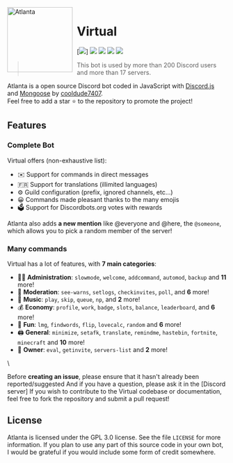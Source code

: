 <img width="150" height="150" align="left" style="float: left; margin: 0 10px 0 0;" alt="Atlanta" src="https://i.goopics.net/lEENx.png">  

# Virtual

[![](https://img.shields.io/discord/696369185772797962.svg?logo=discord&colorB=7289DA)]
[![](https://discordbots.org/api/widget/status/557445719892688897.svg)](https://discordbots.org/bot/557445719892688897)
[![](https://img.shields.io/badge/discord.js-v12.0.0--dev-blue.svg?logo=npm)](https://github.com/discordjs)
[![](https://img.shields.io/badge/patreon-donate-orange.svg)](https://www.patreon.com/cooldude7407)
[![](https://www.codefactor.io/repository/github/Androz2091/AtlantaBot/badge)](https://www.codefactor.io/repository/github/Androz2091/AtlantaBot)

> This bot is used by more than 200 Discord users and more than 17 servers.

Atlanta is a open source Discord bot coded in JavaScript with [Discord.js](https://discord.js.org) and [Mongoose](https://mongoosejs.com/docs/api.html) by [cooldude7407](https://github.com/cooldude7407).  
Feel free to add a star ⭐ to the repository to promote the project!

## Features

### Complete Bot

Virtual offers (non-exhaustive list):
*   ✉️ Support for commands in direct messages
*   🇫🇷 Support for translations (illimited languages)
*   ⚙️ Guild configuration (prefix, ignored channels, etc...)
*   😀 Commands made pleasant thanks to the many emojis
*   🗳️ Support for Discordbots.org votes with rewards

Atlanta also adds **a new mention** like @everyone and @here, the `@someone`, which allows you to pick a random member of the server!

### Many commands
Virtual has a lot of features, with **7 main categories**:

*   👩‍💼 **Administration**: `slowmode`, `welcome`, `addcommand`, `automod`, `backup` and **11** more! 
*   🚓 **Moderation**: `see-warns`, `setlogs`, `checkinvites`, `poll`, and **6** more! 
*   🎵 **Music**: `play`, `skip`, `queue`, `np`, and **2** more! 
*   💰 **Economy**: `profile`, `work`, `badge`, `slots`, `balance`, `leaderboard`, and **6** more! 
*   👻 **Fun**: `lmg`, `findwords`, `flip`, `lovecalc`, `random` and **6** more! 
*   🖨️ **General**: `minimize`, `setafk`, `translate`, `remindme`, `hastebin`, `fortnite`, `minecraft` and **10** more! 
*   👑 **Owner**: `eval`, `getinvite`, `servers-list` and **2** more!

\


Before **creating an issue**, please ensure that it hasn't already been reported/suggested 
And if you have a question, please ask it in the [Discord server]
If you wish to contribute to the Virtual codebase or documentation, feel free to fork the repository and submit a pull request!

## License

Atlanta is licensed under the GPL 3.0 license. See the file `LICENSE` for more information. If you plan to use any part of this source code in your own bot, I would be grateful if you would include some form of credit somewhere.
